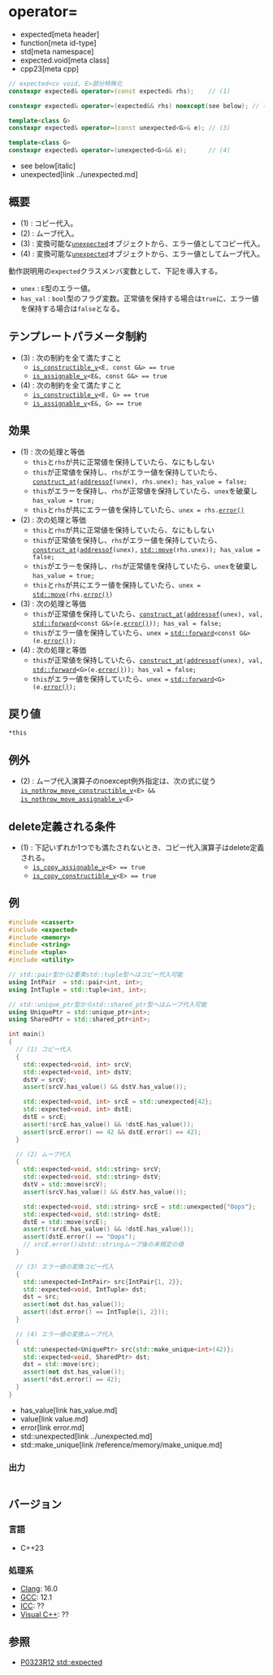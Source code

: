 # operator=
* expected[meta header]
* function[meta id-type]
* std[meta namespace]
* expected.void[meta class]
* cpp23[meta cpp]

```cpp
// expected<cv void, E>部分特殊化
constexpr expected& operator=(const expected& rhs);    // (1)

constexpr expected& operator=(expected&& rhs) noexcept(see below); // (2)

template<class G>
constexpr expected& operator=(const unexpected<G>& e); // (3)

template<class G>
constexpr expected& operator=(unexpected<G>&& e);      // (4)
```
* see below[italic]
* unexpected[link ../unexpected.md]

## 概要
- (1) : コピー代入。
- (2) : ムーブ代入。
- (3) : 変換可能な[`unexpected`](../unexpected.md)オブジェクトから、エラー値としてコピー代入。
- (4) : 変換可能な[`unexpected`](../unexpected.md)オブジェクトから、エラー値としてムーブ代入。


動作説明用の`expected`クラスメンバ変数として、下記を導入する。

- `unex` : `E`型のエラー値。
- `has_val` : `bool`型のフラグ変数。正常値を保持する場合は`true`に、エラー値を保持する場合は`false`となる。


## テンプレートパラメータ制約
- (3) : 次の制約を全て満たすこと
    - [`is_constructible_v`](/reference/type_traits/is_constructible.md)`<E, const G&> == true`
    - [`is_assignable_v`](/reference/type_traits/is_assignable.md)`<E&, const G&> == true`
- (4) : 次の制約を全て満たすこと
    - [`is_constructible_v`](/reference/type_traits/is_constructible.md)`<E, G> == true`
    - [`is_assignable_v`](/reference/type_traits/is_assignable.md)`<E&, G> == true`


## 効果
- (1) : 次の処理と等価
    - `this`と`rhs`が共に正常値を保持していたら、なにもしない
    - `this`が正常値を保持し、`rhs`がエラー値を保持していたら、[`construct_at`](/reference/memory/construct_at.md)`(`[`addressof`](/reference/memory/addressof.md)`(unex), rhs.unex); has_value = false;`
    - `this`がエラーを保持し、`rhs`が正常値を保持していたら、`unex`を破棄し`has_value = true;`
    - `this`と`rhs`が共にエラー値を保持していたら、`unex = rhs.`[`error()`](error.md)
- (2) : 次の処理と等価
    - `this`と`rhs`が共に正常値を保持していたら、なにもしない
    - `this`が正常値を保持し、`rhs`がエラー値を保持していたら、[`construct_at`](/reference/memory/construct_at.md)`(`[`addressof`](/reference/memory/addressof.md)`(unex),` [`std::move`](/reference/utility/move.md)`(rhs.unex)); has_value = false;`
    - `this`がエラーを保持し、`rhs`が正常値を保持していたら、`unex`を破棄し`has_value = true;`
    - `this`と`rhs`が共にエラー値を保持していたら、`unex =` [`std::move`](/reference/utility/move.md)`(rhs.`[`error()`](error.md)`)`
- (3) : 次の処理と等価
    - `this`が正常値を保持していたら、[`construct_at`](/reference/memory/construct_at.md)`(`[`addressof`](/reference/memory/addressof.md)`(unex), val,` [`std::forward`](/reference/utility/forward.md)`<const G&>(e.`[`error()`](../unexpected/error.md.nolink)`));
has_val = false;`
    - `this`がエラー値を保持していたら、`unex =` [`std::forward`](/reference/utility/forward.md)`<const G&>(e.`[`error()`](../unexpected/error.md.nolink)`);`
- (4) : 次の処理と等価
    - `this`が正常値を保持していたら、[`construct_at`](/reference/memory/construct_at.md)`(`[`addressof`](/reference/memory/addressof.md)`(unex), val,` [`std::forward`](/reference/utility/forward.md)`<G>(e.`[`error()`](../unexpected/error.md.nolink)`));
has_val = false;`
    - `this`がエラー値を保持していたら、`unex =` [`std::forward`](/reference/utility/forward.md)`<G>(e.`[`error()`](../unexpected/error.md.nolink)`);`


## 戻り値
`*this`


## 例外
- (2) : ムーブ代入演算子のnoexcept例外指定は、次の式に従う
    [`is_nothrow_move_constructible_v`](/reference/type_traits/is_nothrow_move_constructible.md)`<E> &&` [`is_nothrow_move_assignable_v`](/reference/type_traits/is_nothrow_move_assignable.md)`<E>`


## delete定義される条件
- (1) : 下記いずれか1つでも満たされないとき、コピー代入演算子はdelete定義される。
    - [`is_copy_assignable_v`](/reference/type_traits/is_copy_assignable.md)`<E> == true`
    - [`is_copy_constructible_v`](/reference/type_traits/is_copy_constructible.md)`<E> == true`


## 例
```cpp example
#include <cassert>
#include <expected>
#include <memory>
#include <string>
#include <tuple>
#include <utility>

// std::pair型から2要素std::tuple型へはコピー代入可能
using IntPair  = std::pair<int, int>;
using IntTuple = std::tuple<int, int>;

// std::unique_ptr型からstd::shared_ptr型へはムーブ代入可能
using UniquePtr = std::unique_ptr<int>;
using SharedPtr = std::shared_ptr<int>;

int main()
{
  // (1) コピー代入
  {
    std::expected<void, int> srcV;
    std::expected<void, int> dstV;
    dstV = srcV;
    assert(srcV.has_value() && dstV.has_value());

    std::expected<void, int> srcE = std::unexpected{42};
    std::expected<void, int> dstE;
    dstE = srcE;
    assert(!srcE.has_value() && !dstE.has_value());
    assert(srcE.error() == 42 && dstE.error() == 42);
  }

  // (2) ムーブ代入
  {
    std::expected<void, std::string> srcV;
    std::expected<void, std::string> dstV;
    dstV = std::move(srcV);
    assert(srcV.has_value() && dstV.has_value());

    std::expected<void, std::string> srcE = std::unexpected{"Oops"};
    std::expected<void, std::string> dstE;
    dstE = std::move(srcE);
    assert(!srcE.has_value() && !dstE.has_value());
    assert(dstE.error() == "Oops");
    // srcE.error()はstd::stringムーブ後の未規定の値
  }

  // (3) エラー値の変換コピー代入
  {
    std::unexpected<IntPair> src{IntPair{1, 2}};
    std::expected<void, IntTuple> dst;
    dst = src;
    assert(not dst.has_value());
    assert((dst.error() == IntTuple{1, 2}));
  }

  // (4) エラー値の変換ムーブ代入
  {
    std::unexpected<UniquePtr> src{std::make_unique<int>(42)};
    std::expected<void, SharedPtr> dst;
    dst = std::move(src);
    assert(not dst.has_value());
    assert(*dst.error() == 42);
  }
}
```
* has_value[link has_value.md]
* value[link value.md]
* error[link error.md]
* std::unexpected[link ../unexpected.md]
* std::make_unique[link /reference/memory/make_unique.md]

### 出力
```
```


## バージョン
### 言語
- C++23

### 処理系
- [Clang](/implementation.md#clang): 16.0
- [GCC](/implementation.md#gcc): 12.1
- [ICC](/implementation.md#icc): ??
- [Visual C++](/implementation.md#visual_cpp): ??


## 参照
- [P0323R12 std::expected](https://www.open-std.org/jtc1/sc22/wg21/docs/papers/2022/p0323r12.html)
